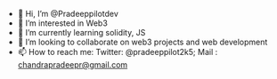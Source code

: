 - 👋 Hi, I’m @Pradeeppilotdev
- 👀 I’m interested in Web3 
- 🌱 I’m currently learning solidity, JS
- 💞️ I’m looking to collaborate on web3 projects and web development
- 📫 How to reach me: Twitter: @pradeeppilot2k5; Mail : chandrapradeepr@gmail.com

<!---
Pradeeppilotdev/Pradeeppilotdev is a ✨ special ✨ repository because its `README.md` (this file) appears on your GitHub profile.
You can click the Preview link to take a look at your changes.
--->
